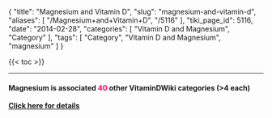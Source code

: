 {
    "title": "Magnesium and Vitamin D",
    "slug": "magnesium-and-vitamin-d",
    "aliases": [
        "/Magnesium+and+Vitamin+D",
        "/5116"
    ],
    "tiki_page_id": 5116,
    "date": "2014-02-28",
    "categories": [
        "Vitamin D and Magnesium",
        "Category"
    ],
    "tags": [
        "Category",
        "Vitamin D and Magnesium",
        "magnesium"
    ]
}


{{< toc >}}

---

#### Magnesium is associated <span style="color:#F06;">40</span> other VitaminDWiki categories (>4 each)

 **[Click here for details](https://VitaminDWiki.com/Overview+Magnesium+and+vitamin+D#Magnesium_is_associated_with_many_other_VitaminDWiki_categories)**